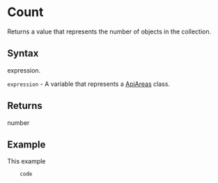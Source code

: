 # Count

Returns a value that represents the number of objects in the collection.

## Syntax

expression.

`expression` - A variable that represents a [ApiAreas](../ApiAreas.md) class.

## Returns

number

## Example

This example

```javascript
	code
```